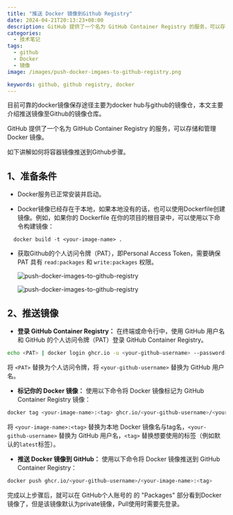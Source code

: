 ```yaml
---
title: "推送 Docker 镜像到Github Registry"
date: 2024-04-21T20:13:23+08:00
description: GitHub 提供了一个名为 GitHub Container Registry 的服务，可以存储和管理 Docker 镜像，本文主要讲解如何将docker镜像推送至Github Registry。
categories: 
  - 技术笔记
tags: 
  - github
  - Docker
  - 镜像
image: /images/push-docker-imgaes-to-github-registry.png

keywords: github, github registry, docker
---
```


目前可靠的docker镜像保存途径主要为docker hub与github的镜像仓，本文主要介绍推送镜像至Github的镜像仓库。

GitHub 提供了一个名为 GitHub Container Registry 的服务，可以存储和管理 Docker 镜像。

如下讲解如何将容器镜像推送到Github步骤。



## 1、准备条件

- Docker服务已正常安装并启动。

- Docker镜像已经存在于本地，如果本地没有的话，也可以使用Dockerfile创建镜像。例如，如果你的 Dockerfile 在你的项目的根目录中，可以使用以下命令构建镜像：

```shell
  docker build -t <your-image-name> .
```

- 获取Github的个人访问令牌（PAT），即Personal Access Token，需要确保 PAT 具有 `read:packages` 和 `write:packages` 权限。

  ![push-docker-images-to-github-registry](/images/PAT-1.png)

  ![push-docker-images-to-github-registry](/images/PAT-2.png)

## 2、推送镜像

- **登录 GitHub Container Registry：** 在终端或命令行中，使用 GitHub 用户名和 GitHub 的个人访问令牌（PAT）登录 GitHub Container Registry。

```bash
echo <PAT> | docker login ghcr.io -u <your-github-username> --password-stdin
```

将 `<PAT>` 替换为个人访问令牌，将 `<your-github-username>` 替换为 GitHub 用户名。

- **标记你的 Docker 镜像：** 使用以下命令将 Docker 镜像标记为 GitHub Container Registry 镜像：

```bash
docker tag <your-image-name>:<tag> ghcr.io/<your-github-username>/<your-image-name>:<tag>
```

将 `<your-image-name>:<tag>` 替换为本地 Docker 镜像名与tag名，`<your-github-username>` 替换为 GitHub 用户名，`<tag>` 替换想要使用的标签（例如默认的`latest`标签）。

- **推送 Docker 镜像到 GitHub：** 使用以下命令将 Docker 镜像推送到 GitHub Container Registry：

```bash
docker push ghcr.io/<your-github-username>/<your-image-name>:<tag>
```

完成以上步骤后，就可以在 GitHub个人账号的 的 "Packages" 部分看到Docker 镜像了，但是该镜像默认为private镜像，Pull使用时需要先登录。

